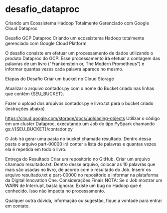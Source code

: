 # desafio_dataproc
Criando um Ecossistema Hadoop Totalmente Gerenciado com Google Cloud Dataproc

Desafio GCP Dataproc
Criando um ecossistema Hadoop totalmente gerenciado com Google Cloud Platform

O desafio consiste em efetuar um processamento de dados utilizando o produto Dataproc do GCP. Esse processamento irá efetuar a contagem das palavras de um livro ("Frankenstein or, The Modern Prometheus") e informar quantas vezes cada palavra aparece no mesmo.

Etapas do Desafio
Criar um bucket no Cloud Storage

Atualizar o arquivo contador.py com o nome do Bucket criado nas linhas que contém {SEU_BUCKET}.

Fazer o upload dos arquivos contador.py e livro.txt para o bucket criado (instruções abaixo)

https://cloud.google.com/storage/docs/uploading-objects
Utilizar o código em um cluster Dataproc, executando um Job do tipo PySpark chamando gs://{SEU_BUCKET}/contador.py

O Job irá gerar uma pasta no bucket chamada resultado. Dentro dessa pasta o arquivo part-00000 irá conter a lista de palavras e quantas vezes ela é repetida em todo o livro.

Entrega do Resultado
Criar um repositório no GitHub.
Criar um arquivo chamado resultado.txt. Dentro desse arquivo, colocar as 10 palavras que mais são usadas no livro, de acordo com o resultado do Job.
Inserir os arquivo resultado.txt e part-00000 no repositório e informar na plataforma da Digital Innovation One.
Considerações Finais
NOTA: Se o Job mostrar um WARN de Interrupt, basta ignorar. Existe um bug no Hadoop que é conhecido. Isso não impacta no processamento.

Qualquer outra dúvida, informação ou sugestão, fique a vontade para entrar em contato.
